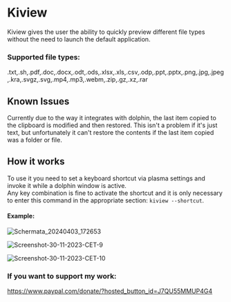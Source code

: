 # Kiview
Kiview gives the user the ability to quickly preview different file types without the need to launch the default application.
### Supported file types:
.txt,.sh,.pdf,.doc,.docx,.odt,.ods,.xlsx,.xls,.csv,.odp,.ppt,.pptx,.png,.jpg,.jpeg,.kra,.svgz,.svg,.mp4,.mp3,.webm,.zip,.gz,.xz,.rar

## Known Issues
Currently due to the way it integrates with dolphin, the last item copied to the clipboard is modified and then restored. This isn't a problem if it's just text, but unfortunately it can't restore the contents if the last item copied was a folder or file.

## How it works
To use it you need to set a keyboard shortcut via plasma settings and invoke it while a dolphin window is active.   
Any key combination is fine to activate the shortcut and it is only necessary to enter this command in the appropriate section: `kiview --shortcut`.

#### Example:
![Schermata_20240403_172653](https://github.com/Nyre221/Kiview/assets/104171042/14ed7534-f2cc-4c92-85da-6ce7b1ccfd73)

![Screenshot-30-11-2023-CET-9](https://github.com/Nyre221/Kiview/assets/104171042/4e06a068-3d51-4b57-adcf-f42693b92e18)

![Screenshot-30-11-2023-CET-10](https://github.com/Nyre221/Kiview/assets/104171042/37b1fb2c-5e89-48fb-b5cf-25750734fd14)


### If you want to support my work:
https://www.paypal.com/donate/?hosted_button_id=J7QU55MMUP4G4
